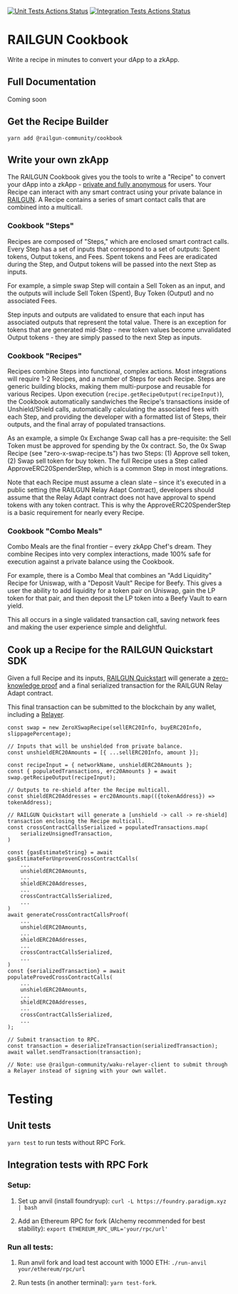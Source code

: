 [![Unit Tests Actions Status](https://github.com/Railgun-Community/cookbook/actions/workflows/unit-tests.yml/badge.svg?branch=main)](https://github.com/Railgun-Community/cookbook/actions)
[![Integration Tests Actions Status](https://github.com/Railgun-Community/cookbook/actions/workflows/integration-tests.yml/badge.svg?branch=main)](https://github.com/Railgun-Community/cookbook/actions)

# RAILGUN Cookbook

Write a recipe in minutes to convert your dApp to a zkApp.

## Full Documentation

Coming soon

## Get the Recipe Builder

`yarn add @railgun-community/cookbook`

## Write your own zkApp

The RAILGUN Cookbook gives you the tools to write a "Recipe" to convert your dApp into a zkApp - [private and fully anonymous](https://docs.railgun.org/wiki/learn/privacy-system) for users. Your Recipe can interact with any smart contract using your private balance in [RAILGUN](https://docs.railgun.org/wiki/learn/overview). A Recipe contains a series of smart contact calls that are combined into a multicall.

### Cookbook "Steps"

Recipes are composed of "Steps," which are enclosed smart contract calls. Every Step has a set of inputs that correspond to a set of outputs: Spent tokens, Output tokens, and Fees. Spent tokens and Fees are eradicated during the Step, and Output tokens will be passed into the next Step as inputs.

For example, a simple swap Step will contain a Sell Token as an input, and the outputs will include Sell Token (Spent), Buy Token (Output) and no associated Fees.

Step inputs and outputs are validated to ensure that each input has associated outputs that represent the total value. There is an exception for tokens that are generated mid-Step - new token values become unvalidated Output tokens - they are simply passed to the next Step as inputs.

### Cookbook "Recipes"

Recipes combine Steps into functional, complex actions. Most integrations will require 1-2 Recipes, and a number of Steps for each Recipe. Steps are generic building blocks, making them multi-purpose and reusable for various Recipes. Upon execution (`recipe.getRecipeOutput(recipeInput)`), the Cookbook automatically sandwiches the Recipe's transactions inside of Unshield/Shield calls, automatically calculating the associated fees with each Step, and providing the developer with a formatted list of Steps, their outputs, and the final array of populated transactions.

As an example, a simple 0x Exchange Swap call has a pre-requisite: the Sell Token must be approved for spending by the 0x contract. So, the 0x Swap Recipe (see "zero-x-swap-recipe.ts") has two Steps: (1) Approve sell token, (2) Swap sell token for buy token. The full Recipe uses a Step called ApproveERC20SpenderStep, which is a common Step in most integrations.

Note that each Recipe must assume a clean slate – since it's executed in a public setting (the RAILGUN Relay Adapt Contract), developers should assume that the Relay Adapt contract does not have approval to spend tokens with any token contract. This is why the ApproveERC20SpenderStep is a basic requirement for nearly every Recipe.

### Cookbook "Combo Meals"

Combo Meals are the final frontier – every zkApp Chef's dream. They combine Recipes into very complex interactions, made 100% safe for execution against a private balance using the Cookbook.

For example, there is a Combo Meal that combines an "Add Liquidity" Recipe for Uniswap, with a "Deposit Vault" Recipe for Beefy. This gives a user the ability to add liquidity for a token pair on Uniswap, gain the LP token for that pair, and then deposit the LP token into a Beefy Vault to earn yield.

This all occurs in a single validated transaction call, saving network fees and making the user experience simple and delightful.

## Cook up a Recipe for the RAILGUN Quickstart SDK

Given a full Recipe and its inputs, [RAILGUN Quickstart](https://docs.railgun.org/developer-guide/quickstart/overview) will generate a [zero-knowledge proof](https://docs.railgun.org/wiki/learn/privacy-system/zero-knowledge-cryptography) and a final serialized transaction for the RAILGUN Relay Adapt contract.

This final transaction can be submitted to the blockchain by any wallet, including a [Relayer](https://docs.railgun.org/wiki/learn/privacy-system/community-relayers).

```
const swap = new ZeroXSwapRecipe(sellERC20Info, buyERC20Info, slippagePercentage);

// Inputs that will be unshielded from private balance.
const unshieldERC20Amounts = [{ ...sellERC20Info, amount }];

const recipeInput = { networkName, unshieldERC20Amounts };
const { populatedTransactions, erc20Amounts } = await swap.getRecipeOutput(recipeInput);

// Outputs to re-shield after the Recipe multicall.
const shieldERC20Addresses = erc20Amounts.map(({tokenAddress}) => tokenAddress);

// RAILGUN Quickstart will generate a [unshield -> call -> re-shield] transaction enclosing the Recipe multicall.
const crossContractCallsSerialized = populatedTransactions.map(
    serializeUnsignedTransaction,
)

const {gasEstimateString} = await gasEstimateForUnprovenCrossContractCalls(
    ...
    unshieldERC20Amounts,
    ...
    shieldERC20Addresses,
    ...
    crossContractCallsSerialized,
    ...
)
await generateCrossContractCallsProof(
    ...
    unshieldERC20Amounts,
    ...
    shieldERC20Addresses,
    ...
    crossContractCallsSerialized,
    ...
)
const {serializedTransaction} = await populateProvedCrossContractCalls(
    ...
    unshieldERC20Amounts,
    ...
    shieldERC20Addresses,
    ...
    crossContractCallsSerialized,
    ...
);

// Submit transaction to RPC.
const transaction = deserializeTransaction(serializedTransaction);
await wallet.sendTransaction(transaction);

// Note: use @railgun-community/waku-relayer-client to submit through a Relayer instead of signing with your own wallet.
```

# Testing

## Unit tests

`yarn test` to run tests without RPC Fork.

## Integration tests with RPC Fork

### Setup:

1. Set up anvil (install foundryup): `curl -L https://foundry.paradigm.xyz | bash`

2. Add an Ethereum RPC for fork (Alchemy recommended for best stability): `export ETHEREUM_RPC_URL='your/rpc/url'`

### Run all tests:

1. Run anvil fork and load test account with 1000 ETH: `./run-anvil your/ethereum/rpc/url`

2. Run tests (in another terminal): `yarn test-fork`.
